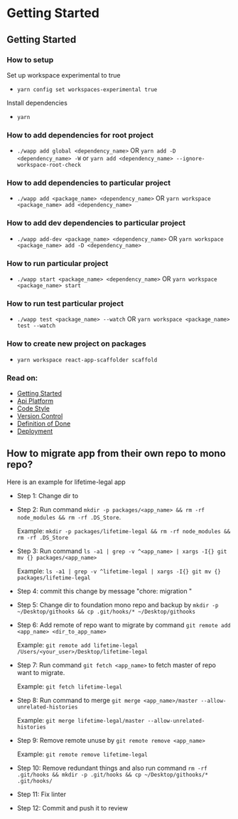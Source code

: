 # Getting Started

## Getting Started

### How to setup

Set up workspace experimental to true

* `yarn config set workspaces-experimental true`

Install dependencies

* `yarn`

### How to add dependencies for root project

* `./wapp add global <dependency_name>` OR `yarn add -D <dependency_name> -W` or `yarn add <dependency_name> --ignore-workspace-root-check`

### How to add dependencies to particular project

* `./wapp add <package_name> <dependency_name>` OR `yarn workspace <package_name> add <dependency_name>`

### How to add dev dependencies to particular project

* `./wapp add-dev <package_name> <dependency_name>` OR `yarn workspace <package_name> add -D <dependency_name>`

### How to run particular project

* `./wapp start <package_name> <dependency_name>` OR `yarn workspace <package_name> start`

### How to run test particular project

* `./wapp test <package_name> --watch` OR `yarn workspace <package_name> test --watch`

### How to create new project on packages

* `yarn workspace react-app-scaffolder scaffold`

### Read on:

* [Getting Started](https://github.com/reapit/foundations-documentation/tree/564052bcd7228b213c86251de8b90b68c34d59ff/Open%20Source/Contributing/docs/GETTING_STARTED.md)
* [Api Platform](https://github.com/reapit/foundations-documentation/tree/564052bcd7228b213c86251de8b90b68c34d59ff/Open%20Source/Contributing/docs/API_PLATFORM.md)
* [Code Style](https://github.com/reapit/foundations-documentation/tree/564052bcd7228b213c86251de8b90b68c34d59ff/Open%20Source/Contributing/docs/CODE_STYLE.md)
* [Version Control](version-control.md)
* [Definition of Done](https://github.com/reapit/foundations-documentation/tree/564052bcd7228b213c86251de8b90b68c34d59ff/Open%20Source/Contributing/docs/DEFINITION_OF_DONE.md)
* [Deployment](https://github.com/reapit/foundations-documentation/tree/564052bcd7228b213c86251de8b90b68c34d59ff/Open%20Source/Contributing/docs/DEPLOYMENT.md)

## How to migrate app from their own repo to mono repo?

Here is an example for lifetime-legal app

* Step 1: Change dir to 
* Step 2: Run command `mkdir -p packages/<app_name> && rm -rf node_modules && rm -rf .DS_Store`.  

  Example: `mkdir -p packages/lifetime-legal && rm -rf node_modules && rm -rf .DS_Store`

* Step 3: Run command `ls -a1 | grep -v ^<app_name> | xargs -I{} git mv {} packages/<app_name>`  

  Example: `ls -a1 | grep -v ^lifetime-legal | xargs -I{} git mv {} packages/lifetime-legal`

* Step 4: commit this change by message "chore: migration "
* Step 5: Change dir to foundation mono repo and backup by `mkdir -p ~/Desktop/githooks && cp .git/hooks/* ~/Desktop/githooks`
* Step 6: Add remote of repo want to migrate by command `git remote add <app_name> <dir_to_app_name>`  

  Example: `git remote add lifetime-legal /Users/<your_user>/Desktop/lifetime-legal`

* Step 7: Run command `git fetch <app_name>` to fetch master of repo want to migrate.  

  Example: `git fetch lifetime-legal`

* Step 8: Run command to merge `git merge <app_name>/master --allow-unrelated-histories`  

  Example: `git merge lifetime-legal/master --allow-unrelated-histories`

* Step 9: Remove remote unuse by `git remote remove <app_name>`  

  Example: `git remote remove lifetime-legal`

* Step 10: Remove redundant things and also run command `rm -rf .git/hooks && mkdir -p .git/hooks && cp ~/Desktop/githooks/* .git/hooks/`
* Step 11: Fix linter
* Step 12: Commit and push it to review

